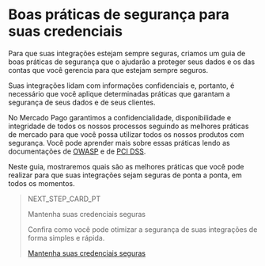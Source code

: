 # Boas práticas de segurança para suas credenciais

Para que suas integrações estejam sempre seguras, criamos um guia de boas práticas de segurança que o ajudarão a proteger seus dados e os das contas que você gerencia para que estejam sempre seguros.

Suas integrações lidam com informações confidenciais e, portanto, é necessário que você aplique determinadas práticas que garantam a segurança de seus dados e de seus clientes.

No Mercado Pago garantimos a confidencialidade, disponibilidade e integridade de todos os nossos processos seguindo as melhores práticas de mercado para que você possa utilizar todos os nossos produtos com segurança. Você pode aprender mais sobre essas práticas lendo as documentações de [OWASP](/developers/pt/guides/additional-content/security/owasp) e de [PCI DSS](/developers/pt/guides/additional-content/security/pci).

Neste guia, mostraremos quais são as melhores práticas que você pode realizar para que suas integrações sejam seguras de ponta a ponta, em todos os momentos.

> NEXT_STEP_CARD_PT
>
> Mantenha suas credenciais seguras
>
> Confira como você pode otimizar a segurança de suas integrações de forma simples e rápida.
>
> [Mantenha suas credenciais seguras](/developers/pt/guides/additional-content/best-practices/safety-for-your-credential/secure-credentials)